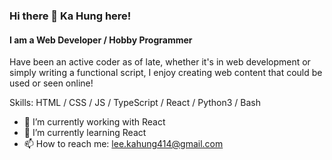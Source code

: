 ### Hi there 👋 Ka Hung here!
#### I am a Web Developer / Hobby Programmer
Have been an active coder as of late, whether it's in web development or simply writing a functional script, I enjoy creating web content that could be used or seen online!

Skills: HTML / CSS / JS / TypeScript / React / Python3 / Bash

- 🔭 I’m currently working with React
- 🌱 I’m currently learning React
- 📫 How to reach me: lee.kahung414@gmail.com

<!--![GitHub stats](https://github-readme-stats.vercel.app/api?username=leekahung&show_icons=true)-->
